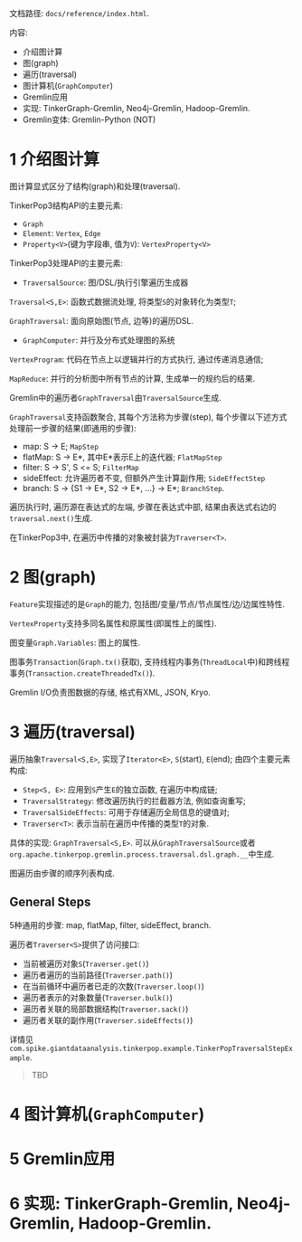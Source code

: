 文档路径: `docs/reference/index.html`.

内容:

+ 介绍图计算
+ 图(graph)
+ 遍历(traversal)
+ 图计算机(`GraphComputer`)
+ Gremlin应用
+ 实现: TinkerGraph-Gremlin, Neo4j-Gremlin, Hadoop-Gremlin.
+ Gremlin变体: Gremlin-Python (NOT)

# 1 介绍图计算

图计算显式区分了结构(graph)和处理(traversal).

TinkerPop3结构API的主要元素:

+ `Graph` 
+ `Element`: `Vertex`, `Edge`
+ `Property<V>`(键为字段串, 值为`V`): `VertexProperty<V>`

TinkerPop3处理API的主要元素:

+ `TraversalSource`: 图/DSL/执行引擎遍历生成器

`Traversal<S,E>`: 函数式数据流处理, 将类型`S`的对象转化为类型`T`;

`GraphTraversal`: 面向原始图(节点, 边等)的遍历DSL.

+ `GraphComputer`: 并行及分布式处理图的系统

`VertexProgram`: 代码在节点上以逻辑并行的方式执行, 通过传递消息通信;

`MapReduce`: 并行的分析图中所有节点的计算, 生成单一的规约后的结果.


Gremlin中的遍历者`GraphTraversal`由`TraversalSource`生成.

`GraphTraversal`支持函数聚合, 其每个方法称为步骤(step), 每个步骤以下述方式处理前一步骤的结果(即通用的步骤):

+ map: S -> E; `MapStep`
+ flatMap: S -> E\*, 其中E\*表示E上的迭代器; `FlatMapStep`
+ filter: S -> S', S <= S; `FilterMap`
+ sideEffect: 允许遍历者不变, 但额外产生计算副作用; `SideEffectStep`
+ branch: S -> {S1 -> E\*, S2 -> E\*, ...} -> E\*; `BranchStep`.

遍历执行时, 遍历源在表达式的左端, 步骤在表达式中部, 结果由表达式右边的`traversal.next()`生成.

在TinkerPop3中, 在遍历中传播的对象被封装为`Traverser<T>`.

# 2 图(graph)

`Feature`实现描述的是`Graph`的能力, 包括图/变量/节点/节点属性/边/边属性特性.

`VertexProperty`支持多同名属性和原属性(即属性上的属性).

图变量`Graph.Variables`: 图上的属性.

图事务`Transaction`(`Graph.tx()`获取), 支持线程内事务(`ThreadLocal`中)和跨线程事务(`Transaction.createThreadedTx()`).

Gremlin I/O负责图数据的存储, 格式有XML, JSON, Kryo. 


# 3 遍历(traversal)

遍历抽象`Traversal<S,E>`, 实现了`Iterator<E>`, `S`(start), `E`(end); 由四个主要元素构成:

+ `Step<S, E>`: 应用到`S`产生`E`的独立函数, 在遍历中构成链;
+ `TraversalStrategy`: 修改遍历执行的拦截器方法, 例如查询重写;
+ `TraversalSideEffects`: 可用于存储遍历全局信息的键值对;
+ `Traverser<T>`: 表示当前在遍历中传播的类型`T`的对象.

具体的实现: `GraphTraversal<S,E>`. 可以从`GraphTraversalSource`或者`org.apache.tinkerpop.gremlin.process.traversal.dsl.graph.__`中生成.

图遍历由步骤的顺序列表构成.

## General Steps

5种通用的步骤:  map, flatMap, filter, sideEffect, branch.

遍历者`Traverser<S>`提供了访问接口:

+ 当前被遍历对象`S`(`Traverser.get()`)
+ 遍历者遍历的当前路径(`Traverser.path()`)
+ 在当前循环中遍历者已走的次数(`Traverser.loop()`)
+ 遍历者表示的对象数量(`Traverser.bulk()`)
+ 遍历者关联的局部数据结构(`Traverser.sack()`)
+ 遍历者关联的副作用(`Traverser.sideEffects()`)

详情见`com.spike.giantdataanalysis.tinkerpop.example.TinkerPopTraversalStepExample`.

> TBD

# 4 图计算机(`GraphComputer`)
# 5 Gremlin应用
# 6 实现: TinkerGraph-Gremlin, Neo4j-Gremlin, Hadoop-Gremlin.

